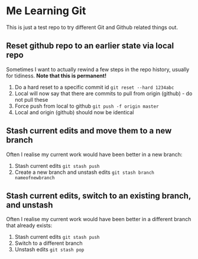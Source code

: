 # Me Learning Git
This is just a test repo to try different Git and Github related things out.

## Reset github repo to an earlier state via local repo
Sometimes I want to actually rewind a few steps in the repo history, usually for tidiness. **Note that this is permanent!**

1. Do a hard reset to a specific commit id `git reset --hard 1234abc`
1. Local will now say that there are commits to pull from origin (github) - do not pull these
1. Force push from local to github `git push -f origin master`
1. Local and origin (github) should now be identical

## Stash current edits and move them to a new branch
Often I realise my current work would have been better in a new branch:
1. Stash current edits `git stash push`
1. Create a new branch and unstash edits `git stash branch nameofnewbranch`

## Stash current edits, switch to an existing branch, and unstash
Often I realise my current work would have been better in a different branch that already exists:
1. Stash current edits `git stash push`
1. Switch to a different branch
1. Unstash edits `git stash pop`

